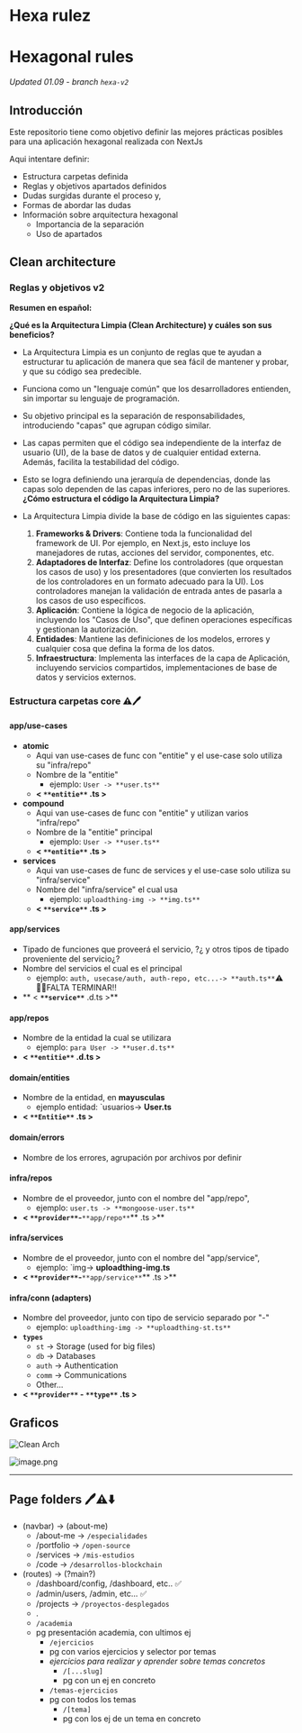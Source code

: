 # Hexa rulez

# Hexagonal rules
_Updated 01.09 - branch `hexa-v2`_

## Introducción
Este repositorio tiene como objetivo definir las mejores prácticas posibles para una aplicación hexagonal realizada con NextJs

Aqui intentare definir:

- Estructura carpetas definida
- Reglas y objetivos apartados definidos
- Dudas surgidas durante el proceso y,
- Formas de abordar las dudas
- Información sobre arquitectura hexagonal
    - Importancia de la separación
    - Uso de apartados


## Clean architecture
### Reglas y objetivos v2
**Resumen en español:**

**¿Qué es la Arquitectura Limpia (Clean Architecture) y cuáles son sus beneficios?**

- La Arquitectura Limpia es un conjunto de reglas que te ayudan a estructurar tu aplicación de manera que sea fácil de mantener y probar, y que su código sea predecible.
- Funciona como un "lenguaje común" que los desarrolladores entienden, sin importar su lenguaje de programación.
- Su objetivo principal es la separación de responsabilidades, introduciendo "capas" que agrupan código similar.
- Las capas permiten que el código sea independiente de la interfaz de usuario (UI), de la base de datos y de cualquier entidad externa. Además, facilita la testabilidad del código.
- Esto se logra definiendo una jerarquía de dependencias, donde las capas solo dependen de las capas inferiores, pero no de las superiores.
**¿Cómo estructura el código la Arquitectura Limpia?**

- La Arquitectura Limpia divide la base de código en las siguientes capas:
    1. **Frameworks & Drivers**: Contiene toda la funcionalidad del framework de UI. Por ejemplo, en Next.js, esto incluye los manejadores de rutas, acciones del servidor, componentes, etc.
    2. **Adaptadores de Interfaz**: Define los controladores (que orquestan los casos de uso) y los presentadores (que convierten los resultados de los controladores en un formato adecuado para la UI). Los controladores manejan la validación de entrada antes de pasarla a los casos de uso específicos.
    3. **Aplicación**: Contiene la lógica de negocio de la aplicación, incluyendo los "Casos de Uso", que definen operaciones específicas y gestionan la autorización.
    4. **Entidades**: Mantiene las definiciones de los modelos, errores y cualquier cosa que defina la forma de los datos.
    5. **Infraestructura**: Implementa las interfaces de la capa de Aplicación, incluyendo servicios compartidos, implementaciones de base de datos y servicios externos.
### Estructura carpetas core ⚠️🖊️
#### app/use-cases
- **atomic**
    - Aqui van use-cases de func con "entitie" y el use-case solo utiliza su "infra/repo"
    - Nombre de la "entitie"
        - ejemplo: `User -> **user.ts**`
    - **< **`**entitie**`** .ts >**
- **compound**
    - Aqui van use-cases de func con "entitie" y utilizan varios "infra/repo"
    - Nombre de la "entitie" principal
        - ejemplo: `User -> **user.ts**`
    - **< **`**entitie**`** .ts >**
- **services**
    - Aqui van use-cases de func de services y el use-case solo utiliza su "infra/service"
    - Nombre del "infra/service" el cual usa 
        - ejemplo: `uploadthing-img -> **img.ts**`
    - **< **`**service**`** .ts >**
#### app/services
- Tipado de funciones que proveerá el servicio, ?¿ y otros tipos de tipado proveniente del servicio¿?
- Nombre del servicios el cual es el principal 
    - ejemplo: `auth, usecase/auth, auth-repo, etc...-> **auth.ts**`⚠️🧑‍💻FALTA TERMINAR‼️
- ** < **`**service**`** .d.ts >**
#### app/repos
- Nombre de la entidad la cual se utilizara 
    - ejemplo: `para User -> **user.d.ts**`
- **< **`**entitie**`** .d.ts >**
#### domain/entities
- Nombre de la entidad, en **mayusculas**
    - ejemplo entidad: `usuarios-> **User.ts**
- **< **`**Entitie**`** .ts >**
#### domain/errors
- Nombre de los errores, agrupación por archivos por definir
#### infra/repos
- Nombre de el proveedor, junto con el nombre del "app/repo",
    - ejemplo: `user.ts -> **mongoose-user.ts**`
- **< **`**provider**`**-**`**app/repo**`** .ts >**
#### infra/services
- Nombre de el proveedor, junto con el nombre del "app/service",
    - ejemplo: `img-> **uploadthing-img.ts**
- **< **`**provider**`**-**`**app/service**`** .ts >**
#### infra/conn (adapters)
- Nombre del proveedor, junto con tipo de servicio separado por "-"
    - ejemplo: `uploadthing-img -> **uploadthing-st.ts**`
- **`types`**
    - `st` -> Storage (used for big files)
    - `db` -> Databases
    - `auth` -> Authentication
    - `comm` -> Communications
    - Other... 
- **< **`**provider**`** - **`**type**`**  .ts >**


## Graficos


![Clean Arch](./img/clean-arch-export-1-9-2024-12_20_53.png)

![image.png](https://eraser.imgix.net/workspaces/IWxmuP747p51TzWwWeQp/tPNoyguwX4NkLJrSfkArLhioXeN2/8ePB4gUcbJh19zEemYtJl.png?ixlib=js-3.7.0 "image.png")



***

## Page folders 🖊️⚠️⬇️
- (navbar) -> (about-me)
    - /about-me -> `/especialidades` 
    - /portfolio -> `/open-source` 
    - /services -> `/mis-estudios` 
    - /code -> `/desarrollos-blockchain` 
- (routes) -> (?main?)
    - /dashboard/config, /dashboard, etc.. ✅
    - /admin/users, /admin, etc... ✅
    - /projects -> `/proyectos-desplegados` 
    - .
    - `/academia` 
    - pg presentación academia, con ultimos ej
        - `/ejercicios` 
        - pg con varios ejercicios y selector por temas
        - _ejercicios para realizar y aprender sobre temas concretos_
            - `/[...slug]` 
            - pg con un ej en concreto
        - `/temas-ejercicios` 
        - pg con todos los temas
            - `/[tema]` 
            - pg con los ej de un tema en concreto




